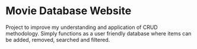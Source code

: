 # Movie Database Website
Project to improve my understanding and application of CRUD methodology. Simply functions as a user friendly database where items can be added, removed, searched and filtered.
